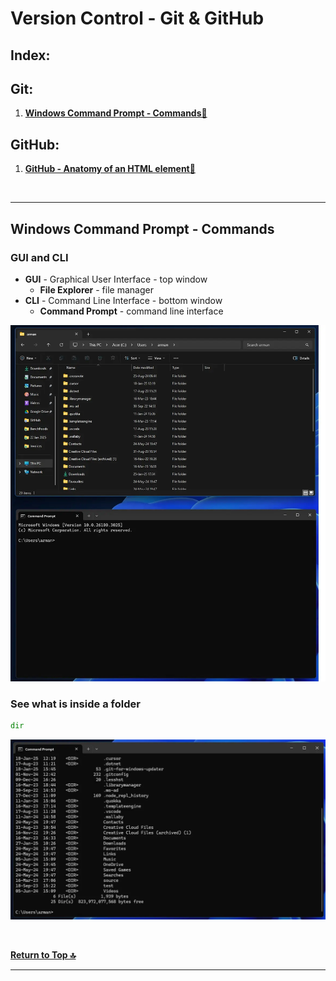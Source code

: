 # Version Control - Git & GitHub

## Index:

## Git:

1. **[Windows Command Prompt - Commands🔻](#windows-command-prompt---commands)**

## GitHub:

1. **[GitHub - Anatomy of an HTML element🔻](#anatomy-of-an-html-element)**



<br />

---

## Windows Command Prompt - Commands

### GUI and CLI

- **GUI** - Graphical User Interface - top window
  - **File Explorer** - file manager
- **CLI** - Command Line Interface - bottom window
  - **Command Prompt** - command line interface

![GUI and CLI](../assets/gui-and-cli.webp)  

### See what is inside a folder

```cmd
dir
```  

![dir](../assets/dir.webp) 

<br />

**[Return to Top 🔝](#version-control---git--github)**

---
